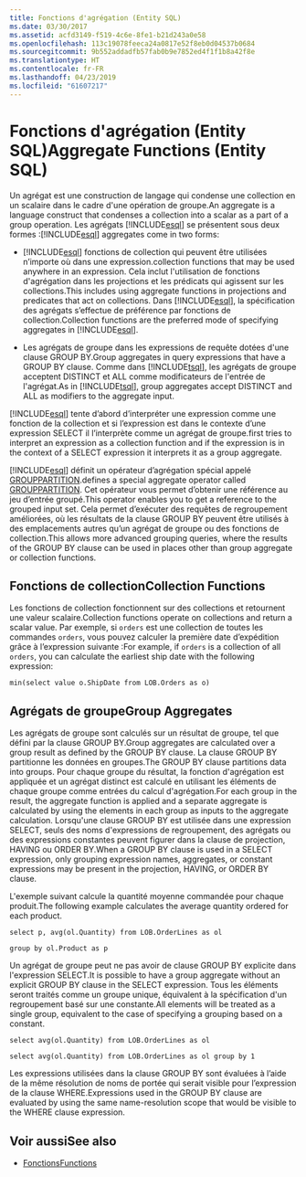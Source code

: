 ```yaml
---
title: Fonctions d'agrégation (Entity SQL)
ms.date: 03/30/2017
ms.assetid: acfd3149-f519-4c6e-8fe1-b21d243a0e58
ms.openlocfilehash: 113c19078feeca24a0817e52f8eb0d04537b0684
ms.sourcegitcommit: 9b552addadfb57fab0b9e7852ed4f1f1b8a42f8e
ms.translationtype: HT
ms.contentlocale: fr-FR
ms.lasthandoff: 04/23/2019
ms.locfileid: "61607217"
---
```

# <a name="aggregate-functions-entity-sql"></a><span data-ttu-id="065b7-102">Fonctions d'agrégation (Entity SQL)</span><span class="sxs-lookup"><span data-stu-id="065b7-102">Aggregate Functions (Entity SQL)</span></span>
<span data-ttu-id="065b7-103">Un agrégat est une construction de langage qui condense une collection en un scalaire dans le cadre d'une opération de groupe.</span><span class="sxs-lookup"><span data-stu-id="065b7-103">An aggregate is a language construct that condenses a collection into a scalar as a part of a group operation.</span></span> <span data-ttu-id="065b7-104">Les agrégats [!INCLUDE[esql](../../../../../../includes/esql-md.md)] se présentent sous deux formes :</span><span class="sxs-lookup"><span data-stu-id="065b7-104">[!INCLUDE[esql](../../../../../../includes/esql-md.md)] aggregates come in two forms:</span></span>  
  
- [!INCLUDE[esql](../../../../../../includes/esql-md.md)] <span data-ttu-id="065b7-105">fonctions de collection qui peuvent être utilisées n’importe où dans une expression.</span><span class="sxs-lookup"><span data-stu-id="065b7-105">collection functions that may be used anywhere in an expression.</span></span> <span data-ttu-id="065b7-106">Cela inclut l'utilisation de fonctions d'agrégation dans les projections et les prédicats qui agissent sur les collections.</span><span class="sxs-lookup"><span data-stu-id="065b7-106">This includes using aggregate functions in projections and predicates that act on collections.</span></span> <span data-ttu-id="065b7-107">Dans [!INCLUDE[esql](../../../../../../includes/esql-md.md)], la spécification des agrégats s’effectue de préférence par fonctions de collection.</span><span class="sxs-lookup"><span data-stu-id="065b7-107">Collection functions are the preferred mode of specifying aggregates in [!INCLUDE[esql](../../../../../../includes/esql-md.md)].</span></span>  
  
- <span data-ttu-id="065b7-108">Les agrégats de groupe dans les expressions de requête dotées d'une clause GROUP BY.</span><span class="sxs-lookup"><span data-stu-id="065b7-108">Group aggregates in query expressions that have a GROUP BY clause.</span></span> <span data-ttu-id="065b7-109">Comme dans [!INCLUDE[tsql](../../../../../../includes/tsql-md.md)], les agrégats de groupe acceptent DISTINCT et ALL comme modificateurs de l'entrée de l'agrégat.</span><span class="sxs-lookup"><span data-stu-id="065b7-109">As in [!INCLUDE[tsql](../../../../../../includes/tsql-md.md)], group aggregates accept DISTINCT and ALL as modifiers to the aggregate input.</span></span>  
  
 [!INCLUDE[esql](../../../../../../includes/esql-md.md)] <span data-ttu-id="065b7-110">tente d’abord d’interpréter une expression comme une fonction de la collection et si l’expression est dans le contexte d’une expression SELECT il l’interprète comme un agrégat de groupe.</span><span class="sxs-lookup"><span data-stu-id="065b7-110">first tries to interpret an expression as a collection function and if the expression is in the context of a SELECT expression it interprets it as a group aggregate.</span></span>  
  
 [!INCLUDE[esql](../../../../../../includes/esql-md.md)] <span data-ttu-id="065b7-111">définit un opérateur d’agrégation spécial appelé [GROUPPARTITION](../../../../../../docs/framework/data/adonet/ef/language-reference/grouppartition-entity-sql.md).</span><span class="sxs-lookup"><span data-stu-id="065b7-111">defines a special aggregate operator called [GROUPPARTITION](../../../../../../docs/framework/data/adonet/ef/language-reference/grouppartition-entity-sql.md).</span></span> <span data-ttu-id="065b7-112">Cet opérateur vous permet d’obtenir une référence au jeu d’entrée groupé.</span><span class="sxs-lookup"><span data-stu-id="065b7-112">This operator enables you to get a reference to the grouped input set.</span></span> <span data-ttu-id="065b7-113">Cela permet d’exécuter des requêtes de regroupement améliorées, où les résultats de la clause GROUP BY peuvent être utilisés à des emplacements autres qu’un agrégat de groupe ou des fonctions de collection.</span><span class="sxs-lookup"><span data-stu-id="065b7-113">This allows more advanced grouping queries, where the results of the GROUP BY clause can be used in places other than group aggregate or collection functions.</span></span>  
  
## <a name="collection-functions"></a><span data-ttu-id="065b7-114">Fonctions de collection</span><span class="sxs-lookup"><span data-stu-id="065b7-114">Collection Functions</span></span>  
 <span data-ttu-id="065b7-115">Les fonctions de collection fonctionnent sur des collections et retournent une valeur scalaire.</span><span class="sxs-lookup"><span data-stu-id="065b7-115">Collection functions operate on collections and return a scalar value.</span></span> <span data-ttu-id="065b7-116">Par exemple, si `orders` est une collection de toutes les commandes `orders`, vous pouvez calculer la première date d’expédition grâce à l’expression suivante :</span><span class="sxs-lookup"><span data-stu-id="065b7-116">For example, if `orders` is a collection of all `orders`, you can calculate the earliest ship date with the following expression:</span></span>  
  
 `min(select value o.ShipDate from LOB.Orders as o)`  
  
## <a name="group-aggregates"></a><span data-ttu-id="065b7-117">Agrégats de groupe</span><span class="sxs-lookup"><span data-stu-id="065b7-117">Group Aggregates</span></span>  
 <span data-ttu-id="065b7-118">Les agrégats de groupe sont calculés sur un résultat de groupe, tel que défini par la clause GROUP BY.</span><span class="sxs-lookup"><span data-stu-id="065b7-118">Group aggregates are calculated over a group result as defined by the GROUP BY clause.</span></span> <span data-ttu-id="065b7-119">La clause GROUP BY partitionne les données en groupes.</span><span class="sxs-lookup"><span data-stu-id="065b7-119">The GROUP BY clause partitions data  into groups.</span></span> <span data-ttu-id="065b7-120">Pour chaque groupe du résultat, la fonction d'agrégation est appliquée et un agrégat distinct est calculé en utilisant les éléments de chaque groupe comme entrées du calcul d'agrégation.</span><span class="sxs-lookup"><span data-stu-id="065b7-120">For each group in the result, the aggregate function is applied and a separate aggregate is calculated by using the elements in each group as inputs to the aggregate calculation.</span></span> <span data-ttu-id="065b7-121">Lorsqu'une clause GROUP BY est utilisée dans une expression SELECT, seuls des noms d'expressions de regroupement, des agrégats ou des expressions constantes peuvent figurer dans la clause de projection, HAVING ou ORDER BY.</span><span class="sxs-lookup"><span data-stu-id="065b7-121">When a GROUP BY clause is used in a SELECT expression, only grouping expression names, aggregates, or constant expressions may be present in the projection, HAVING, or ORDER BY clause.</span></span>  
  
 <span data-ttu-id="065b7-122">L'exemple suivant calcule la quantité moyenne commandée pour chaque produit.</span><span class="sxs-lookup"><span data-stu-id="065b7-122">The following example calculates the average quantity ordered for each product.</span></span>  
  
 `select p, avg(ol.Quantity) from LOB.OrderLines as ol`  
  
 `group by ol.Product as p`  
  
 <span data-ttu-id="065b7-123">Un agrégat de groupe peut ne pas avoir de clause GROUP BY explicite dans l'expression SELECT.</span><span class="sxs-lookup"><span data-stu-id="065b7-123">It is possible to have a group aggregate without an explicit GROUP BY clause in the SELECT expression.</span></span> <span data-ttu-id="065b7-124">Tous les éléments seront traités comme un groupe unique, équivalent à la spécification d'un regroupement basé sur une constante.</span><span class="sxs-lookup"><span data-stu-id="065b7-124">All elements will be treated as a single group, equivalent to the case of specifying a grouping based on a constant.</span></span>  
  
 `select avg(ol.Quantity) from LOB.OrderLines as ol`  
  
 `select avg(ol.Quantity) from LOB.OrderLines as ol group by 1`  
  
 <span data-ttu-id="065b7-125">Les expressions utilisées dans la clause GROUP BY sont évaluées à l’aide de la même résolution de noms de portée qui serait visible pour l’expression de la clause WHERE.</span><span class="sxs-lookup"><span data-stu-id="065b7-125">Expressions used in the GROUP BY clause are evaluated by using the same name-resolution scope that would be visible to the WHERE clause expression.</span></span>  
  
## <a name="see-also"></a><span data-ttu-id="065b7-126">Voir aussi</span><span class="sxs-lookup"><span data-stu-id="065b7-126">See also</span></span>

- [<span data-ttu-id="065b7-127">Fonctions</span><span class="sxs-lookup"><span data-stu-id="065b7-127">Functions</span></span>](../../../../../../docs/framework/data/adonet/ef/language-reference/functions-entity-sql.md)
